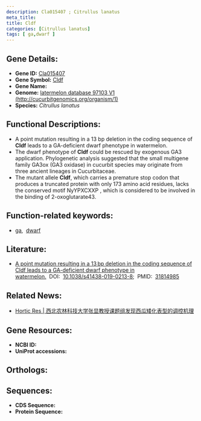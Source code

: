 ```yaml
---
description: Cla015407 ; Citrullus lanatus
meta_title:
title: Cldf
categories: [Citrullus lanatus]
tags: [ ga,dwarf ]
---
```


## Gene Details:
- **Gene ID:**	[Cla015407]()
- **Gene Symbol:** <u> Cldf </u>
- **Gene Name:** 
- **Genome:** [latermelon database 97103 V1 (http://cucurbitgenomics.org/organism/1)]()
- **Species:** *Citrullus lanatus*

## Functional Descriptions:
   - A point mutation resulting in a 13 bp deletion in the coding sequence of **Cldf** leads to a GA-deficient dwarf phenotype in watermelon.
   - The dwarf phenotype of **Cldf** could be rescued by exogenous GA3 application. Phylogenetic analysis suggested that the small multigene family GA3ox (GA3 oxidase) in cucurbit species may originate from three ancient lineages in Cucurbitaceae.
   - The mutant allele **Cldf**, which carries a premature stop codon that produces a truncated protein with only 173 amino acid residues, lacks the conserved motif NyYPXCXXP , which is considered to be involved in the binding of 2-oxoglutarate43.

## Function-related keywords:
   - [ga](/tags/ga/),&nbsp;&nbsp;[dwarf](/tags/dwarf/)

## Literature:
   - [A point mutation resulting in a 13 bp deletion in the coding sequence of Cldf leads to a GA-deficient dwarf phenotype in watermelon.]( https://academic.oup.com/hr/article/doi/10.1038/s41438-019-0213-8/6437851?login=true)&nbsp;&nbsp;DOI:&nbsp;&nbsp;[10.1038/s41438-019-0213-8](https://academic.oup.com/hr/article/doi/10.1038/s41438-019-0213-8/6437851?login=true);&nbsp;&nbsp;PMID:&nbsp;&nbsp;[31814985](https://pubmed.ncbi.nlm.nih.gov/31814985/)

## Related News:
   - [Hortic Res | 西北农林科技大学张显教授课题组发现西瓜矮化表型的调控机理](https://mp.weixin.qq.com/s?__biz=MzIyOTY2NDYyNQ==&mid=2247493537&idx=5&sn=85b1d6a7c03fcd76adec0bb83fdc2e28&chksm=e8bd95bfdfca1ca90cf8658c17d5ce2ea4270c4830cf3c0372bd038c2678fd09966c18844278&scene=27#wechat_redirect)

## Gene Resources:
- **NCBI ID:**  [](https://www.ncbi.nlm.nih.gov/gene/?term=)
- **UniProt accessions:** [](https://www.uniprot.org/uniprotkb//entry)

## Orthologs:

## Sequences:
- **CDS Sequence:**
- **Protein Sequence:**
